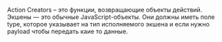 Action Creators – это функции, возвращающие объекты действий. Экшены — это обычные JavaScript-объекты. Они должны иметь поле type, которое указывает на тип исполняемого экшена и если нужно payload чтобы передать каие то данные.